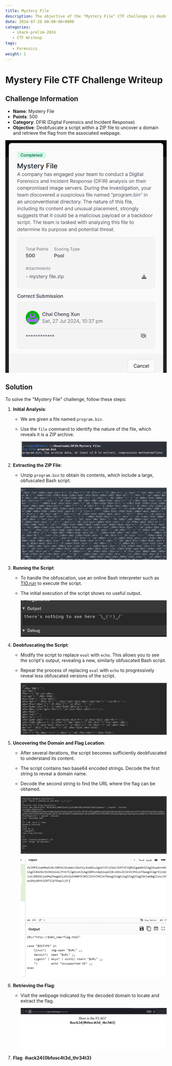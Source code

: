 ```yaml
---
title: Mystery File
description: The objective of the "Mystery File" CTF challenge is deobfuscate a script within a ZIP file to uncover a domain and retrieve the flag from the associated webpage.
date: 2024-07-28 00:00:00+0000
categories:
   - ihack-prelim-2024
   - CTF Writeup
tags:
   - Forensics
weight: 1     
---
```

# Mystery File CTF Challenge Writeup

## Challenge Information
- **Name**: Mystery File
- **Points**: 500
- **Category**: DFIR (Digital Forensics and Incident Response)
- **Objective**: Deobfuscate a script within a ZIP file to uncover a domain and retrieve the flag from the associated webpage.

![Challenge](challenge.png)

## Solution
To solve the "Mystery File" challenge, follow these steps:

1. **Initial Analysis**:
   - We are given a file named `program.bin`.
   - Use the `file` command to identify the nature of the file, which reveals it is a ZIP archive.


      ![Zip File](<found zip file.png>)

2. **Extracting the ZIP File**:
   - Unzip `program.bin` to obtain its contents, which include a large, obfuscated Bash script.


      ![Obfuscated](<obfsucataed 1.png>)

3. **Running the Script**:
   - To handle the obfuscation, use an online Bash interpreter such as [TIO.run](https://tio.run/#bash) to execute the script.
   - The initial execution of the script shows no useful output.


      ![Nothing to see](<nothing to see here.png>)

4. **Deobfuscating the Script**:
   - Modify the script to replace `eval` with `echo`. This allows you to see the script's output, revealing a new, similarly obfuscated Bash script.
   - Repeat the process of replacing `eval` with `echo` to progressively reveal less obfuscated versions of the script.


      ![Less Obfuscated](<less obfuscated.png>)

5. **Uncovering the Domain and Flag Location**:
   - After several iterations, the script becomes sufficiently deobfuscated to understand its content.
   - The script contains two base64 encoded strings. Decode the first string to reveal a domain name.
   - Decode the second string to find the URL where the flag can be obtained.


      ![Beef](beef.png)


      ![Link](<flag link.png>)

6. **Retrieving the Flag**:
   - Visit the webpage indicated by the decoded domain to locate and extract the flag.


      ![Flag](flag.png)

7. **Flag**: **ihack24{0bfusc4t3d_thr34t3}**
